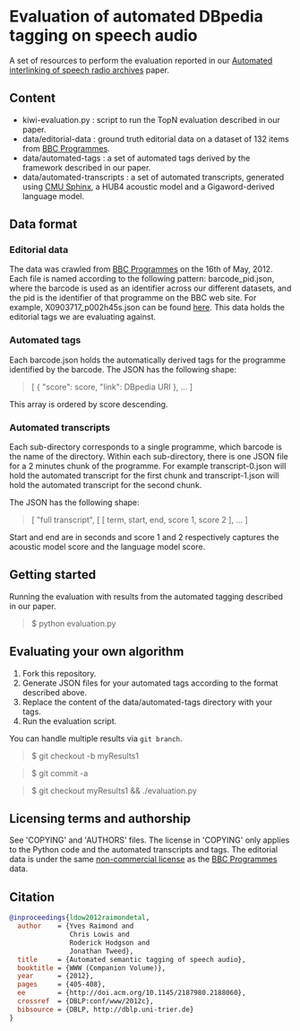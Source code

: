 Evaluation of automated DBpedia tagging on speech audio
=======================================================

A set of resources to perform the evaluation reported in our [Automated interlinking of speech radio archives](http://events.linkeddata.org/ldow2012/papers/ldow2012-paper-11.pdf) paper.

Content
-------

* kiwi-evaluation.py : script to run the TopN evaluation described in our paper.
* data/editorial-data : ground truth editorial data on a dataset of 132 items from [BBC Programmes](http://www.bbc.co.uk/programmes).
* data/automated-tags : a set of automated tags derived by the framework described in our paper.
* data/automated-transcripts : a set of automated transcripts, generated using [CMU Sphinx](http://cmusphinx.sourceforge.net/), a HUB4 acoustic model and a Gigaword-derived language model.

Data format
-----------

### Editorial data

The data was crawled from [BBC Programmes](http://www.bbc.co.uk/programmes) on the 16th of May, 2012.
Each file is named according to the following pattern: barcode\_pid.json, where the barcode is used
as an identifier across our different datasets, and the pid is the identifier of that programme on the
BBC web site. For example, X0903717\_p002h45s.json can be found [here](http://www.bbc.co.uk/programmes/p002h45s).
This data holds the editorial tags we are evaluating against.

### Automated tags

Each barcode.json holds the automatically derived tags for the programme identified by the barcode.
The JSON has the following shape:

> \[ \{ "score": score, "link": DBpedia URI \}, ... \]

This array is ordered by score descending.

### Automated transcripts

Each sub-directory corresponds to a single programme, which barcode is the name of the directory.
Within each sub-directory, there is one JSON file for a 2 minutes chunk of the programme. For
example transcript-0.json will hold the automated transcript for the first chunk and transcript-1.json
will hold the automated transcript for the second chunk.

The JSON has the following shape:

> \[ "full transcript", \[ \[ term, start, end, score 1, score 2 \], ... \]

Start and end are in seconds and score 1 and 2 respectively captures the acoustic model score
and the language model score.

Getting started
---------------

Running the evaluation with results from the automated tagging described in
our paper.

> $ python evaluation.py 

Evaluating your own algorithm
-----------------------------

1. Fork this repository.
2. Generate JSON files for your automated tags according to the format described above.
3. Replace the content of the data/automated-tags directory with your tags.
4. Run the evaluation script.

You can handle multiple results via ```git branch```. 
> $ git checkout -b myResults1

> $ git commit -a

> $ git checkout myResults1  && ./evaluation.py


Licensing terms and authorship
------------------------------

See 'COPYING' and 'AUTHORS' files.
The license in 'COPYING' only applies to the Python code and the automated transcripts and tags.
The editorial data is under the same [non-commercial license](http://backstage.bbc.co.uk/archives/2005/01/terms_of_use.html)
as the [BBC Programmes](http://www.bbc.co.uk/programmes) data.

Citation
----------------
```bibtex
@inproceedings{ldow2012raimondetal,
  author    = {Yves Raimond and
               Chris Lowis and
               Roderick Hodgson and
               Jonathan Tweed},
  title     = {Automated semantic tagging of speech audio},
  booktitle = {WWW (Companion Volume)},
  year      = {2012},
  pages     = {405-408},
  ee        = {http://doi.acm.org/10.1145/2187980.2188060},
  crossref  = {DBLP:conf/www/2012c},
  bibsource = {DBLP, http://dblp.uni-trier.de}
}
```